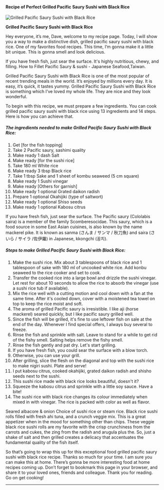             

#### Recipe of Perfect Grilled Pacific Saury Sushi with Black Rice

![Grilled Pacific Saury Sushi with Black Rice](https://img-global.cpcdn.com/recipes/6442345938550784/751x532cq70/grilled-pacific-saury-sushi-with-black-rice-recipe-main-photo.jpg)

**Grilled Pacific Saury Sushi with Black Rice**

Hey everyone, it’s me, Dave, welcome to my recipe page. Today, I will show you a way to make a distinctive dish, grilled pacific saury sushi with black rice. One of my favorites food recipes. This time, I’m gonna make it a little bit unique. This is gonna smell and look delicious.

If you have fresh fish, just sear the surface. It's highly nutritious, chewy, and filling. How to Fillet Pacific Saury & sushi - Japanese Seafood,Taiwan.

Grilled Pacific Saury Sushi with Black Rice is one of the most popular of recent trending meals in the world. It’s enjoyed by millions every day. It is easy, it’s quick, it tastes yummy. Grilled Pacific Saury Sushi with Black Rice is something which I’ve loved my whole life. They are nice and they look wonderful.

To begin with this recipe, we must prepare a few ingredients. You can cook grilled pacific saury sushi with black rice using 13 ingredients and 14 steps. Here is how you can achieve that.

##### The ingredients needed to make Grilled Pacific Saury Sushi with Black Rice:

1.  Get \[for the fish topping\]
2.  Take 2 Pacific saury, sashimi quality
3.  Make ready 1 dash Salt
4.  Make ready \[for the sushi rice\]
5.  Take 180 ml White rice
6.  Make ready 3 tbsp Black rice
7.  Take 1 tbsp Sake and 1 sheet of kombu seaweed (5 cm square)
8.  Make ready 1 Sushi vinegar
9.  Make ready \[Others for garnish\]
10.  Make ready 1 optional Grated daikon radish
11.  Prepare 1 optional Okahijiki (type of saltwort)
12.  Make ready 1 optional Shiso seeds
13.  Make ready 1 optional Kabosu citrus

If you have fresh fish, just sear the surface. The Pacific saury (Cololabis saira) is a member of the family Scomberesocidae. This saury, which is a food source in some East Asian cuisines, is also known by the name mackerel pike. It is known as sanma (さんま / サンマ / 秋刀魚) and saira (さいら / サイラ /佐伊羅) in Japanese, kkongchi (꽁치).

##### Steps to make Grilled Pacific Saury Sushi with Black Rice:

1.  Make the sushi rice. Mix about 3 tablespoons of black rice and 1 tablespoon of sake with 180 ml of uncooked white rice. Add konbu seaweed to the rice cooker and set to cook.
2.  Transfer the cooked rice into a large bowl and drizzle the sushi vinegar. Let rest for about 10 seconds to allow the rice to absorb the vinegar (use a sushi rice tub if available).
3.  Mix the rice well with a cutting motion and cool down with a fan at the same time. After it's cooled down, cover with a moistened tea towel on top to keep the rice moist and soft.
4.  The aroma of grilled Pacific saury is irresistible. I like aji (horse mackerel) seared quickly, but I like pacific saury grilled well.
5.  Since the fish will be grilled, it's fine to use leftover fish on sale at the end of the day. Whenever I find special offers, I always buy several to freeze.
6.  Rinse the fish and sprinkle with salt. Leave to stand for a while to get rid of the fishy smell. Salting helps remove the fishy smell.
7.  Rinse the fish gently and pat dry. Let's start grilling.
8.  If you have fresh fish, you could sear the surface with a blow torch.
9.  Otherwise, you can use your grill.
10.  After grilling, slice the flesh on the diagonal and top with the sushi rice to make nigiri sushi. Plate and serve!
11.  I put kabosu citrus, cooked okahijiki, grated daikon radish and shisho seeds next to the sushi.
12.  This sushi rice made with black rice looks beautiful, doesn't it?
13.  Squeeze the kabosu citrus and sprinkle with a little soy sauce. Have a bite!
14.  The sushi rice with black rice changes its colour immediately when mixed in with vinegar. The rice is packed with color as well as flavor.

Seared albacore & onion Choice of sushi rice or steam rice. Black rice sushi rolls filled with fresh ahi tuna, and a crunch veggie mix. This is a great appetizer when in the mood for something other than chips. These veggie black rice sushi rolls are my favorite with the crisp crunchiness from the carrots and cukes, the zing from the radish and arugula plus the. So, just a shake of salt and then grilled creates a delicacy that accentuates the fundamental quality of the fish itself.

So that’s going to wrap this up for this exceptional food grilled pacific saury sushi with black rice recipe. Thanks so much for your time. I am sure you can make this at home. There’s gonna be more interesting food at home recipes coming up. Don’t forget to bookmark this page in your browser, and share it to your loved ones, friends and colleague. Thank you for reading. Go on get cooking!

* * *